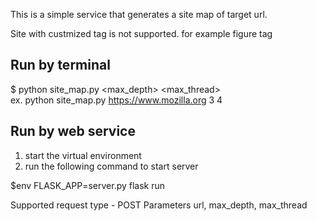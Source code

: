 This is a simple service that generates a site map of target url.

Site with custmized tag is not supported. for example figure tag

## Run by terminal ##
$ python site_map.py <url> <max_depth> <max_thread> \
ex. python site_map.py https://www.mozilla.org 3 4

## Run by web service ##
1. start the virtual environment
2. run the following command to start server

$env FLASK_APP=server.py flask run


Supported request type - POST
Parameters
url, max_depth, max_thread
